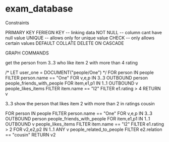 # exam_database

Constraints

PRIMARY KEY
FERIEGN KEY -- linking data
NOT NULL -- column cant have null value
UNIQUE -- allows only for unique value
CHECK -- only allows certain values
DEFAULT
COLLATE
DELETE ON CASCADE




GRAPH COMMANDS

get the person from 3..3 who like item 2 with more than 4 rating

/* LET user_one = DOCUMENT("people/One") */
FOR person IN people
    FILTER person.name == "One"
    FOR v,e,p IN 3..3 OUTBOUND person people_friends_with_people
        FOR item,e1,p1 IN 1..1 OUTBOUND v people_likes_items
            FILTER item.name == "I2"
                FILTER e1.rating > 4
                RETURN v


3..3 show the person that likes item 2 with more than 2 in ratings cousin

FOR person IN people
    FILTER person.name == "One"
    FOR v,e,p IN 3..3 OUTBOUND person people_friends_with_people
        FOR item,e1,p1 IN 1..1 OUTBOUND v people_likes_items
            FILTER item.name == "I2"
                FILTER e1.rating > 2
                    FOR v2,e2,p2 IN 1..1 ANY v people_related_to_people
                        FILTER e2.relation == "cousin"
                        RETURN v2